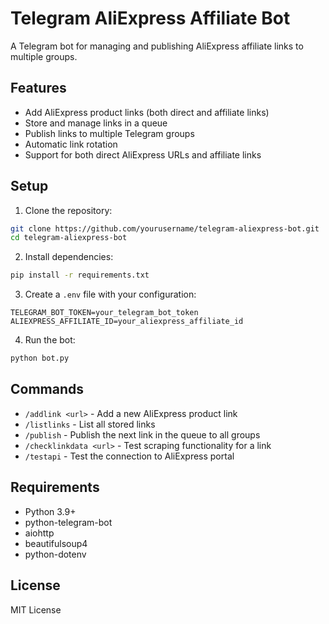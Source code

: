 # Telegram AliExpress Affiliate Bot

A Telegram bot for managing and publishing AliExpress affiliate links to multiple groups.

## Features

- Add AliExpress product links (both direct and affiliate links)
- Store and manage links in a queue
- Publish links to multiple Telegram groups
- Automatic link rotation
- Support for both direct AliExpress URLs and affiliate links

## Setup

1. Clone the repository:
```bash
git clone https://github.com/yourusername/telegram-aliexpress-bot.git
cd telegram-aliexpress-bot
```

2. Install dependencies:
```bash
pip install -r requirements.txt
```

3. Create a `.env` file with your configuration:
```env
TELEGRAM_BOT_TOKEN=your_telegram_bot_token
ALIEXPRESS_AFFILIATE_ID=your_aliexpress_affiliate_id
```

4. Run the bot:
```bash
python bot.py
```

## Commands

- `/addlink <url>` - Add a new AliExpress product link
- `/listlinks` - List all stored links
- `/publish` - Publish the next link in the queue to all groups
- `/checklinkdata <url>` - Test scraping functionality for a link
- `/testapi` - Test the connection to AliExpress portal

## Requirements

- Python 3.9+
- python-telegram-bot
- aiohttp
- beautifulsoup4
- python-dotenv

## License

MIT License 